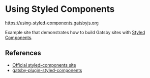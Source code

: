 # Using Styled Components

https://using-styled-components.gatsbyjs.org

Example site that demonstrates how to build Gatsby sites with
[Styled Components](https://styled-components.com/).

## References

- [Official styled-components site](https://styled-components.com/)
- [gatsby-plugin-styled-components](https://www.gatsbyjs.com/plugins/gatsby-plugin-styled-components/)
